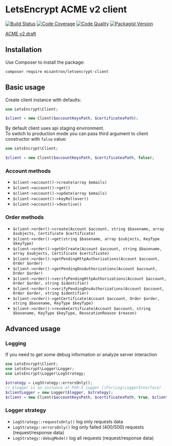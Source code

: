 # LetsEncrypt ACME v2 client

[![Build Status](https://img.shields.io/travis/com/misantron/letsencrypt-client.svg?style=flat-square&maxAge=2592000)](https://travis-ci.com/misantron/letsencrypt-client)
[![Code Coverage](https://img.shields.io/coveralls/github/misantron/letsencrypt-client.svg?style=flat-square)](https://coveralls.io/github/misantron/letsencrypt-client)
[![Code Quality](https://img.shields.io/scrutinizer/g/misantron/letsencrypt-client.svg?style=flat-square)](https://scrutinizer-ci.com/g/misantron/letsencrypt-client/)
[![Packagist Version](https://img.shields.io/packagist/v/misantron/letsencrypt-client.svg?style=flat-square)](https://packagist.org/packages/misantron/letsencrypt-client)

[ACME v2 draft](https://github.com/ietf-wg-acme/acme/blob/master/draft-ietf-acme-acme.md)

## Installation

Use Composer to install the package:  
```shell script
composer require misantron/letsencrypt-client
```

## Basic usage

Create client instance with defaults:

```php
use LetsEncrypt\Client;

$client = new Client($accountKeysPath, $certificatesPath);
```
By default client uses api staging environment.  
To switch to production mode you can pass third argument to client constructor with `false` value:
```php
use LetsEncrypt\Client;

$client = new Client($accountKeysPath, $certificatesPath, false);
```

### Account methods

* `$client->account()->create(array $emails)`
* `$client->account()->get()`
* `$client->account()->update(array $emails)`
* `$client->account()->keyRollover()`
* `$client->account()->deactive()`

### Order methods

* `$client->order()->create(Account $account, string $basename, array $subjects, Certificate $certificate)`
* `$client->order()->get(string $basename, array $subjects, KeyType $keyType)`
* `$client->order()->getOrCreate(Account $account, string $basename, array $subjects, Certificate $certificate)`
* `$client->order()->getPendingHttpAuthorizations(Account $account, Order $order)`
* `$client->order()->getPendingDnsAuthorizations(Account $account, Order $order)`
* `$client->order()->verifyPendingHttpAuthorizations(Account $account, Order $order, string $identifier)`
* `$client->order()->verifyPendingDnsAuthorizations(Account $account, Order $order, string $identifier)`
* `$client->order()->getCertificate(Account $account, Order $order, string $basename, KeyType $keyType)`
* `$client->order()->revokeCertificate(Account $account, string $basename, KeyType $keyType, RevocationReason $reason)`

## Advanced usage

### Logging

If you need to get some debug information or analyze server interaction

```php
use LetsEncrypt\Client;                       
use LetsEncrypt\Logger\Logger;
use LetsEncrypt\Logger\LogStrategy;

$strategy = LogStrategy::errorsOnly();
// $logger is an instance of PSR-3 logger (\Psr\Log\LoggerInterface)
$clientLogger = new Logger($logger, $strategy);
$client = new Client($accountKeysPath, $certificatesPath, true, $clientLogger);
```
### Logger strategy
* `LogStrategy::requestsOnly()` log only requests data
* `LogStrategy::errorsOnly()` log only failed (400/500) requests (request/response data)
* `LogStrategy::debugMode()` log all requests (request/response data)
